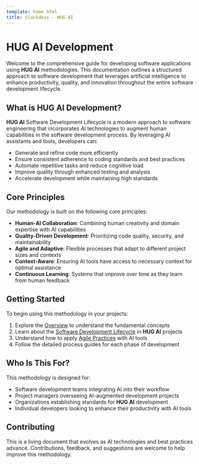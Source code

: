 ```yaml
---
template: home.html
title: Slackdevs - HUG AI
---
```


# HUG AI Development

Welcome to the comprehensive guide for developing software applications using **HUG AI** methodologies. This documentation outlines a structured approach to software development that leverages artificial intelligence to enhance productivity, quality, and innovation throughout the entire software development lifecycle.

## What is **HUG AI** Development?

**HUG AI** Software Development Lifecycle is a modern approach to software engineering that incorporates AI technologies to augment human capabilities in the software development process. By leveraging AI assistants and tools, developers can:

- Generate and refine code more efficiently
- Ensure consistent adherence to coding standards and best practices
- Automate repetitive tasks and reduce cognitive load
- Improve quality through enhanced testing and analysis
- Accelerate development while maintaining high standards

## Core Principles

Our methodology is built on the following core principles:

- **Human-AI Collaboration**: Combining human creativity and domain expertise with AI capabilities
- **Quality-Driven Development**: Prioritizing code quality, security, and maintainability
- **Agile and Adaptive**: Flexible processes that adapt to different project sizes and contexts
- **Context-Aware**: Ensuring AI tools have access to necessary context for optimal assistance
- **Continuous Learning**: Systems that improve over time as they learn from human feedback

## Getting Started

To begin using this methodology in your projects:

1. Explore the [Overview](methodology/overview.md) to understand the fundamental concepts
2. Learn about the [Software Development Lifecycle](methodology/sdlc.md) in **HUG AI** projects
3. Understand how to apply [Agile Practices](methodology/agile-practices.md) with AI tools
4. Follow the detailed process guides for each phase of development

## Who Is This For?

This methodology is designed for:

- Software development teams integrating AI into their workflow
- Project managers overseeing AI-augmented development projects
- Organizations establishing standards for **HUG AI** development
- Individual developers looking to enhance their productivity with AI tools

## Contributing

This is a living document that evolves as AI technologies and best practices advance. Contributions, feedback, and suggestions are welcome to help improve this methodology.

